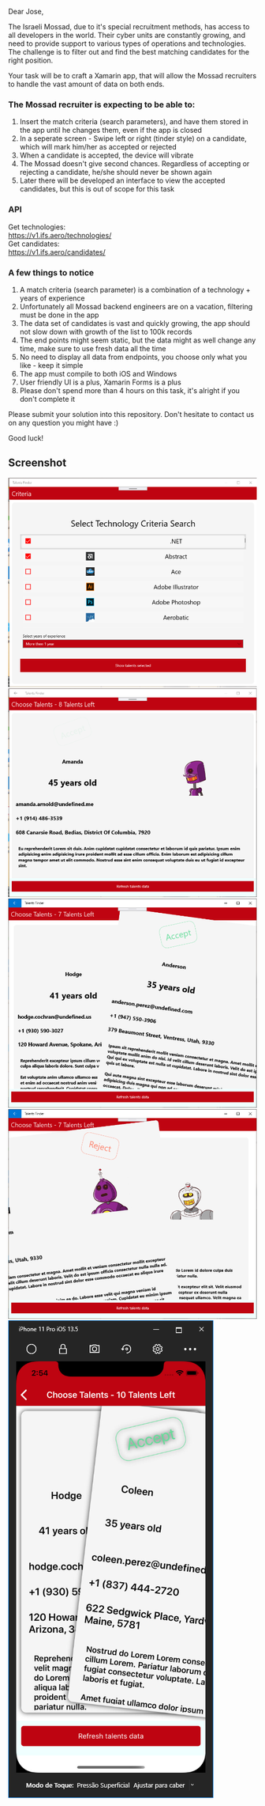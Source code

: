 Dear Jose,

The Israeli Mossad, due to it's special recruitment methods, has access to all developers in the world.
Their cyber units are constantly growing, and need to provide support to various types of operations and technologies.
The challenge is to filter out and find the best matching candidates for the right position.

Your task will be to craft a Xamarin app, that will allow the Mossad recruiters to handle the vast amount of data on both ends.

### The Mossad recruiter is expecting to be able to:
1. Insert the match criteria (search parameters), and have them stored in the app until he changes them, even if the app is closed
2. In a seperate screen - Swipe left or right (tinder style) on a candidate, which will mark him/her as accepted or rejected
3. When a candidate is accepted, the device will vibrate
4. The Mossad doesn't give second chances. Regardless of accepting or rejecting a candidate, he/she should never be shown again
5. Later there will be developed an interface to view the accepted candidates, but this is out of scope for this task

### API
Get technologies:  
https://v1.ifs.aero/technologies/  
Get candidates:  
https://v1.ifs.aero/candidates/

### A few things to notice
1. A match criteria (search parameter) is a combination of a technology + years of experience
2. Unfortunately all Mossad backend engineers are on a vacation, filtering must be done in the app
3. The data set of candidates is vast and quickly growing, the app should not slow down with growth of the list to 100k records
4. The end points might seem static, but the data might as well change any time, make sure to use fresh data all the time
5. No need to display all data from endpoints, you choose only what you like - keep it simple
6. The app must compile to both iOS and Windows
7. User friendly UI is a plus, Xamarin Forms is a plus
8. Please don't spend more than 4 hours on this task, it's alright if you don't complete it

Please submit your solution into this repository.
Don't hesitate to contact us on any question you might have :)

Good luck!

## Screenshot
![ss](UWP_1.png)
![ss](UWP_2.png)
![ss](UWP_3.png)
![ss](UWP_4.png)
![ss](IOS_1.png)

